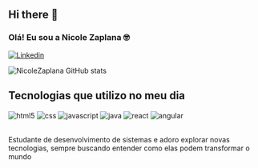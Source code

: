 ## Hi there 👋

### Olá! Eu sou a Nicole Zaplana 🤓
[![Linkedin](https://img.shields.io/badge/LinkedIn-0077B5?style=for-the-badge&logo=linkedin&logoColor=white)](www.linkedin.com/in/nicole-zaplana-03262b216)

![NicoleZaplana GitHub stats](https://github-readme-stats.vercel.app/api?username=NicoleZaplana&show_icons=true&theme=radical)

## Tecnologias que utilizo no meu dia 
<div>
  <img align="center" alt="html5" src="https://img.shields.io/badge/HTML5-E34F26?style=for-the-badge&logo=html5&logoColor=white">
  <img align="center" alt="css" src="https://img.shields.io/badge/CSS3-1572B6?style=for-the-badge&logo=css3&logoColor=white">
  <img align="center" alt="javascript" src="https://img.shields.io/badge/JavaScript-F7DF1E?style=for-the-badge&logo=javascript&logoColor=black">
  <img align="center" alt="java" src="https://img.shields.io/badge/Java-ED8B00?style=for-the-badge&logo=openjdk&logoColor=white">
  <img align="center" alt="react" src="https://img.shields.io/badge/React-20232A?style=for-the-badge&logo=react&logoColor=61DAFB">
  <img align="center" alt="angular" src="https://img.shields.io/badge/Angular-DD0031?style=for-the-badge&logo=angular&logoColor=white">
</div><br>

Estudante de desenvolvimento de sistemas e adoro explorar novas tecnologias, sempre buscando entender como elas podem transformar o mundo
